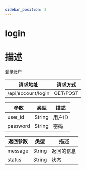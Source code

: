 ```yaml
---
sidebar_position: 2
---
```

# login
# 描述
登录账户

| 请求地址 | 请求方式 |
| --- | --- |
| /api/account/login | GET/POST |


|参数|类型|描述|
|---|---|---|
|user_id|String|用户ID|
|password|String|密码|

|返回参数|类型|描述|
|---|---|---|
|message|String|返回的信息|
|status|String|状态|
